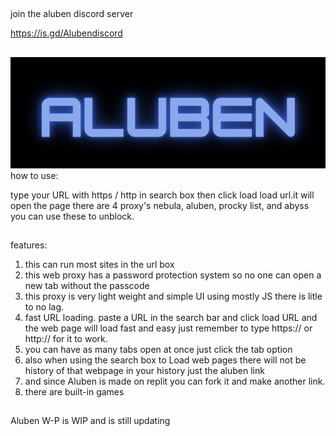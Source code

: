 ##

join the aluben discord server

https://is.gd/Alubendiscord

##
<img src="assets/images/Aluben-logo.jpeg"></img>
how to use:

type your URL with https / http in search box then click load load url.it will open the page there are 4 proxy's nebula, aluben, procky list, and abyss you can use these to unblock.

##

features:

1. this can run most sites in the url box
2. this web proxy has a password protection system so no one can open a new tab without the passcode
3. this proxy is very light weight and simple UI using mostly JS there is litle to no lag.
4. fast URL loading. paste a URL in the search bar and click load URL and the web page will load fast and easy just remember to type https:// or http:// for it to work.
5. you can have as many tabs open at once just click the tab option
6. also when using the search box to Load web pages there will not be history of that webpage in your history just the aluben link
7. and since Aluben is made on replit you can fork it and make another link.
8. there are built-in games

##

Aluben W-P is WIP and is still updating

##
